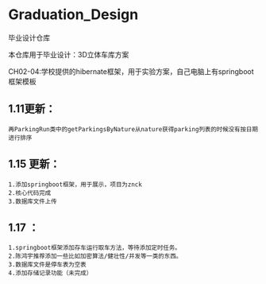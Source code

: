 # Graduation_Design
毕业设计仓库

本仓库用于毕业设计：3D立体车库方案  

CH02-04:学校提供的hibernate框架，用于实验方案，自己电脑上有springboot框架模板

## 1.11更新： 
    再ParkingRun类中的getParkingsByNature从nature获得parking列表的时候没有按日期进行排序  
 
## 1.15 更新：
    1.添加springboot框架，用于展示，项目为znck
    2.核心代码完成
    3.数据库文件上传  

## 1.17 ：
    1.springboot框架添加存车运行取车方法，等待添加定时任务。
	2.陈鸿宇推荐添加一些比如加密算法/健壮性/并发等一类的东西。
	3.数据库文件是停车表为空表
	4.添加存储记录功能（未完成）